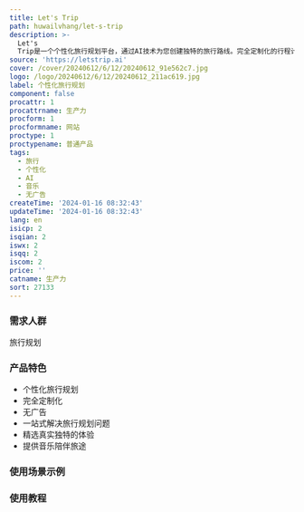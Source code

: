 ```yaml
---
title: Let's Trip
path: huwailvhang/let-s-trip
description: >-
  Let's
  Trip是一个个性化旅行规划平台，通过AI技术为您创建独特的旅行路线。完全定制化的行程计划，免费服务，无广告，一站式解决旅行规划问题。AI专家为您精心挑选真实独特的体验，提供音乐陪伴您的旅途。不再局限于常规旅游陷阱，让您的旅行充满真实、独特的体验。
source: 'https://letstrip.ai'
cover: /cover/20240612/6/12/20240612_91e562c7.jpg
logo: /logo/20240612/6/12/20240612_211ac619.jpg
label: 个性化旅行规划
component: false
procattr: 1
procattrname: 生产力
procform: 1
procformname: 网站
proctype: 1
proctypename: 普通产品
tags:
  - 旅行
  - 个性化
  - AI
  - 音乐
  - 无广告
createTime: '2024-01-16 08:32:43'
updateTime: '2024-01-16 08:32:43'
lang: en
isicp: 2
isqian: 2
iswx: 2
isqq: 2
iscom: 2
price: ''
catname: 生产力
sort: 27133
---
```




### 需求人群
旅行规划

### 产品特色
- 个性化旅行规划
- 完全定制化
- 无广告
- 一站式解决旅行规划问题
- 精选真实独特的体验
- 提供音乐陪伴旅途

### 使用场景示例


### 使用教程


  
